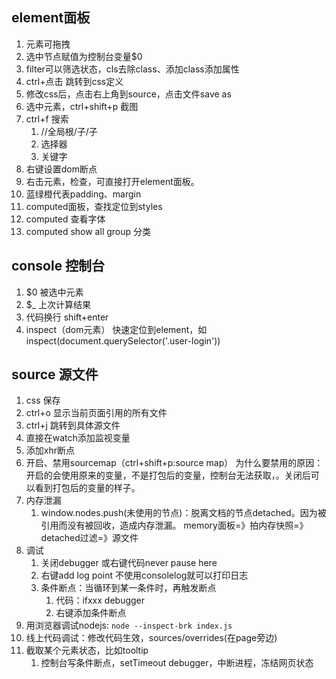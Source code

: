 ## element面板
1. 元素可拖拽
2. 选中节点赋值为控制台变量$0
3. filter可以筛选状态，cls去除class、添加class添加属性
4. ctrl+点击 跳转到css定义
5. 修改css后，点击右上角到source，点击文件save as
6. 选中元素，ctrl+shift+p 截图
7. ctrl+f 搜索
   1. //全局根/子/子
   2. 选择器
   3. 关键字
8. 右键设置dom断点
9. 右击元素，检查，可直接打开element面板。
10. 蓝绿橙代表padding、margin
11. computed面板，查找定位到styles
12. computed 查看字体
13. computed show all group 分类

## console 控制台
1. $0 被选中元素
2. $_ 上次计算结果
3. 代码换行 shift+enter
4. inspect（dom元素） 快速定位到element，如inspect(document.querySelector('.user-login'))

## source 源文件
1. css 保存
2. ctrl+o 显示当前页面引用的所有文件
3. ctrl+j 跳转到具体源文件
4. 直接在watch添加监视变量
5. 添加xhr断点
6. 开启、禁用sourcemap（ctrl+shift+p:source map）
  为什么要禁用的原因：开启的会使用原来的变量，不是打包后的变量，控制台无法获取，。关闭后可以看到打包后的变量的样子。
7. 内存泄漏
   1. window.nodes.push(未使用的节点)：脱离文档的节点detached。因为被引用而没有被回收，造成内存泄漏。
  memory面板=》拍内存快照=》detached过滤=》源文件
8. 调试
   1. 关闭debugger 或右键代码never pause here
   2. 右键add log point 不使用consolelog就可以打印日志
   3. 条件断点：当循环到某一条件时，再触发断点
      1. 代码：ifxxx debugger
      2. 右键添加条件断点
9. 用浏览器调试nodejs: `node --inspect-brk index.js`
10. 线上代码调试：修改代码生效，sources/overrides(在page旁边)
11. 截取某个元素状态，比如tooltip
    1.  控制台写条件断点，setTimeout debugger，中断进程，冻结网页状态